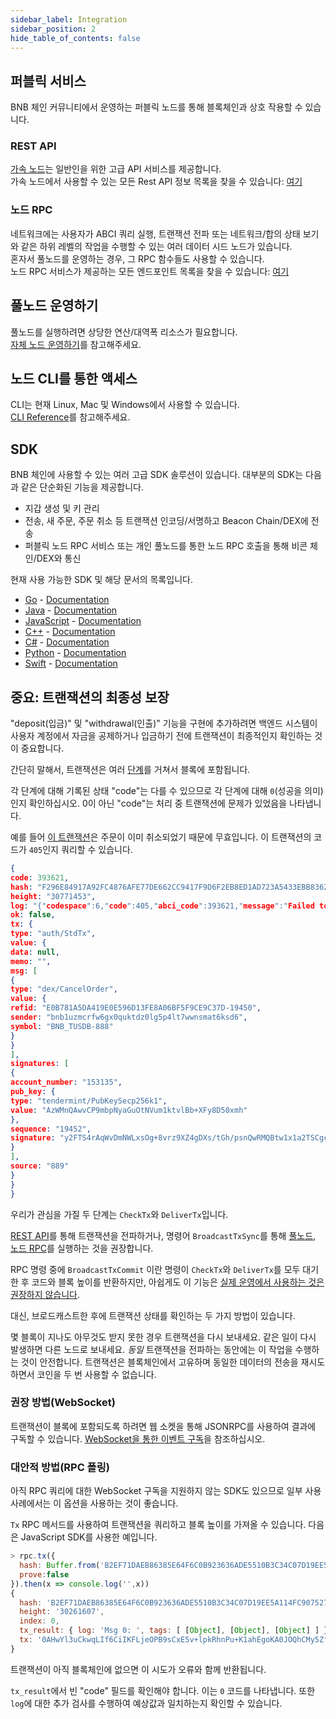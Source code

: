 ```yaml
---
sidebar_label: Integration
sidebar_position: 2
hide_table_of_contents: false
---
```


## 퍼블릭 서비스
BNB 체인 커뮤니티에서 운영하는 퍼블릭 노드를 통해 블록체인과 상호 작용할 수 있습니다.

### REST API
[가속 노드](https://docs.bnbchain.org/docs/beaconchain/faq/faq#what-is-the-accelerated-node)는 일반인을 위한 고급 API 서비스를 제공합니다.<br/>
가속 노드에서 사용할 수 있는 모든 Rest API 정보 목록을 찾을 수 있습니다: [여기](api-reference/dex-api/paths.md)

### 노드 RPC
네트워크에는 사용자가 ABCI 쿼리 실행, 트랜잭션 전파 또는 네트워크/합의 상태 보기와 같은 하위 레벨의 작업을 수행할 수 있는 여러 데이터 시드 노드가 있습니다.<br/>
혼자서 풀노드를 운영하는 경우, 그 RPC 함수들도 사용할 수 있습니다.<br/>
노드 RPC 서비스가 제공하는 모든 엔드포인트 목록을 찾을 수 있습니다: [여기](api-reference/node-rpc.md)

## 풀노드 운영하기
풀노드를 실행하려면 상당한 연산/대역폭 리소스가 필요합니다.<br/>
[자체 노드 운영하기](validator/fullnode.md)를 참고해주세요.

## 노드 CLI를 통한 액세스
CLI는 현재 Linux, Mac 및 Windows에서 사용할 수 있습니다.<br/>
[CLI Reference](api-reference/cli.md)를 참고해주세요.

## SDK
BNB 체인에 사용할 수 있는 여러 고급 SDK 솔루션이 있습니다. 대부분의 SDK는 다음과 같은 단순화된 기능을 제공합니다.

- 지갑 생성 및 키 관리
- 전송, 새 주문, 주문 취소 등 트랜잭션 인코딩/서명하고 Beacon Chain/DEX에 전송
- 퍼블릭 노드 RPC 서비스 또는 개인 풀노드를 통한 노드 RPC 호출을 통해 비콘 체인/DEX와 통신

현재 사용 가능한 SDK 및 해당 문서의 목록입니다.

- [Go](https://github.com/bnb-chain/go-sdk) - [Documentation](https://github.com/bnb-chain/go-sdk/wiki)
- [Java](https://github.com/bnb-chain/java-sdk) - [Documentation](https://github.com/bnb-chain/java-sdk/wiki)
- [JavaScript](https://github.com/bnb-chain/javascript-sdk) - [Documentation](https://github.com/bnb-chain/javascript-sdk/wiki)
- [C++](https://github.com/bnb-chain/cplusplus-sdk) - [Documentation](https://github.com/bnb-chain/cplusplus-sdk/wiki)
- [C#](https://github.com/bnb-chain/csharp-sdk) - [Documentation](https://github.com/bnb-chain/csharp-sdk)
- [Python](https://github.com/bnb-chain/python-sdk) - [Documentation](https://python-bnb-chain.readthedocs.io/en/latest/bnb-chain.html#module-binance_chain)
- [Swift](https://github.com/bnb-chain/swift-sdk) - [Documentation](https://github.com/bnb-chain/swift-sdk/blob/master/README.md)

## 중요: 트랜잭션의 최종성 보장

"deposit(입금)" 및 "withdrawal(인출)" 기능을 구현에 추가하려면 백엔드 시스템이 사용자 계정에서 자금을 공제하거나 입금하기 전에 트랜잭션이 최종적인지 확인하는 것이 중요합니다.

간단히 말해서, 트랜잭션은 여러 [단계](https://tendermint.com/docs/spec/abci/abci.html#overview)를 거쳐서 블록에 포함됩니다.

각 단계에 대해 기록된 상태 "code"는 다를 수 있으므로 각 단계에 대해  `0`(성공을 의미)인지 확인하십시오. 0이 아닌 "code"는 처리 중 트랜잭션에 문제가 있었음을 나타냅니다.

예를 들어 [이 트랜잭션](https://explorer.binance.org/tx/F296E84917A92FC4876AFE77DE662CC9417F9D6F2EB8ED1AD723A5433EBB8362)은 주문이 이미 취소되었기 때문에 무효입니다. 이 트랜잭션의 코드가 `405`인지 쿼리할 수 있습니다.
```json
{
code: 393621,
hash: "F296E84917A92FC4876AFE77DE662CC9417F9D6F2EB8ED1AD723A5433EBB8362",
height: "30771453",
log: "{"codespace":6,"code":405,"abci_code":393621,"message":"Failed to find order [E0B781A5DA419E0E596D13FE8A06BF5F9CE9C37D-19450]"}",
ok: false,
tx: {
type: "auth/StdTx",
value: {
data: null,
memo: "",
msg: [
{
type: "dex/CancelOrder",
value: {
refid: "E0B781A5DA419E0E596D13FE8A06BF5F9CE9C37D-19450",
sender: "bnb1uzmcrfw6gx0quktdz0lg5p4lt7wwnsmat6ksd6",
symbol: "BNB_TUSDB-888"
}
}
],
signatures: [
{
account_number: "153135",
pub_key: {
type: "tendermint/PubKeySecp256k1",
value: "AzWMnQAwvCP9mbpNyaGuOtNVum1ktvlBb+XFy8D50xmh"
},
sequence: "19452",
signature: "y2FTS4rAqWvDmNWLxsOg+8vrz9XZ4gDXs/tGh/psnQwRMQBtw1x1a2TSCgc0G4qbvh0YICe5ZvJFRNvg/zGG7w=="
}
],
source: "889"
}
}
}
```

우리가 관심을 가질 두 단계는 `CheckTx`와 `DeliverTx`입니다.

[REST API](#rest-api)를 통해 트랜잭션을 전파하거나,  명령어 `BroadcastTxSync`를 통해 [풀노드](#full-node), [노드 RPC](#node-rpc)를 실행하는 것을 권장합니다.

RPC 명령 중에 `BroadcastTxCommit` 이란 명령이 `CheckTx`와 `DeliverTx`를 모두 대기 한 후 코드와 블록 높이를 반환하지만, 아쉽게도 이 기능은 [실제 운영에서 사용하는 것은 권장하지 않습니다](https://github.com/tendermint/tendermint/blob/e3a97b09814bf9289e8c10420af38ce369160752/rpc/core/mempool.go#L154).

대신, 브로드캐스트한 후에 트랜잭션 상태를 확인하는 두 가지 방법이 있습니다.

몇 블록이 지나도 아무것도 받지 못한 경우 트랜잭션을 다시 보내세요. 같은 일이 다시 발생하면 다른 노드로 보내세요. *동일* 트랜잭션을 전파하는 동안에는 이 작업을 수행하는 것이 안전합니다. 트랜잭션은 블록체인에서 고유하며 동일한 데이터의 전송을 재시도하면서 코인을 두 번 사용할 수 없습니다.

### 권장 방법(WebSocket)

트랜잭션이 블록에 포함되도록 하려면 웹 소켓을 통해 JSONRPC를 사용하여 결과에 구독할 수 있습니다. [WebSocket을 통한 이벤트 구독](https://docs.bnbchain.org/docs/beaconchain/develop/api-reference/node-rpc#631-subscribe)을 참조하십시오.

### 대안적 방법(RPC 폴링)

아직 RPC 쿼리에 대한 WebSocket 구독을 지원하지 않는 SDK도 있으므로 일부 사용 사례에서는 이 옵션을 사용하는 것이 좋습니다.

`Tx` RPC 메서드를 사용하여 트랜잭션을 쿼리하고 블록 높이를 가져올 수 있습니다. 다음은 JavaScript SDK를 사용한 예입니다.

```js
> rpc.tx({
  hash: Buffer.from('B2EF71DAEB86385E64F6C0B923636ADE5510B3C34C07D19EE5A114FC9075273D', 'hex'),
  prove:false
}).then(x => console.log('',x))
{
  hash: 'B2EF71DAEB86385E64F6C0B923636ADE5510B3C34C07D19EE5A114FC9075273D',
  height: '30261607',
  index: 0,
  tx_result: { log: 'Msg 0: ', tags: [ [Object], [Object], [Object] ] },
  tx: '0AHwYl3uCkwqLIf6CiIKFLjeOPB9sCxE5v+lpkRhnPu+K1ahEgoKA0JOQhCMy5ZfEiIKFI6nDX0uqKFLorM9GNXfvW+uCm6oEgoKA0JOQhCMy5ZfEnEKJuta6YchA6Xy63LJBSKNsW1nkGMbPyvWl7VDeD/lVByJrtnB3v1kEkA243QKSCn5GxFSTFbh6EA8ZuqdO+0UTR8+Vq7CDikOzCIpuRo95Ww7zak0qXRmL3/shGkwHcvB4l9ofF61mSQgGKfQCSDDARoJMTAxNzg5MTEz'
}
```

트랜잭션이 아직 블록체인에 없으면 이 시도가 오류와 함께 반환됩니다.

`tx_result`에서 빈 "code" 필드를 확인해야 합니다. 이는 `0` 코드를 나타냅니다. 또한 `log`에 대한 추가 검사를 수행하여 예상값과 일치하는지 확인할 수 있습니다.
